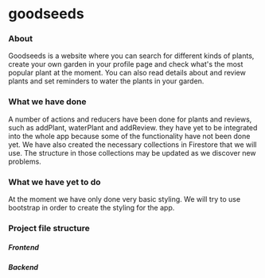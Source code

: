 # goodseeds

### About
Goodseeds is a website where you can search for different kinds of plants, create your own garden in your profile page and check what's the most popular plant at the moment. You can also read details about and review plants and set reminders to water the plants in your garden.

### What we have done

A number of actions and reducers have been done for plants and reviews, such as addPlant, waterPlant and addReview. they have yet to be integrated into the whole app because some of the functionality have not been done yet.
We have also created the necessary collections in Firestore that we will use. The structure in those collections may be updated as we discover new problems.
### What we have yet to do

At the moment we have only done very basic styling. We will try to use bootstrap in order to create the styling for the app.
### Project file structure

##### Frontend


##### Backend
